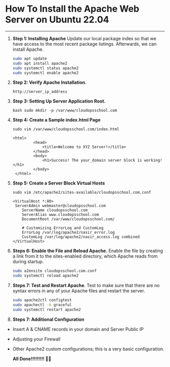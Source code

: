 # How To Install the Apache Web Server on Ubuntu 22.04
***
1. **Step 1: Installing Apache**
   Update our local package index so that we have access to the most recent package listings. Afterwards, we can install Apache.

    ```bash
    sudo apt update
    sudo apt install apache2
    sudo systemctl status apache2
    sudo systemctl enable apache2
    ```

2. **Step 2: Verify Apache Installation.**
   ```
   http://server_ip_address
   ```
  
3. **Step 3: Setting Up Server Application Root.**
   ```
   bash sudo mkdir -p /var/www/cloudopsschool.com
   ```
4. **Step 4: Create a Sample index.html Page**
   ```
   sudo vim /var/www/cloudopsschool.com/index.html
   ```
   ```
   <html>
            <head>
                <title>Welcome to XYZ Server!</title>
            </head>
            <body>
                <h1>Success! The your_domain server block is working!</h1>
            </body>
    </html>
   ```
5. **Step 5: Create a Server Block Virtual Hosts**
    ```
    sudo vim /etc/apache2/sites-available/cloudopsschool.com.conf

    ```

    ```
    <VirtualHost *:80>
     ServerAdmin webmaster@cloudopsschool.com
        ServerName cloudopsschool.com
        ServerAlias www.cloudopsschool.com
        DocumentRoot /var/www/cloudopsschool.com/

        # Customizing ErrorLog and CustomLog
        ErrorLog /var/log/apache2/nasir_error.log
        CustomLog /var/log/apache2/nasir_access.log combined
    </VirtualHost>
    ```

6. **Steps 6: Enable the File and Reload Apache.** Enable the file by creating a link from it to the sites-enabled directory, which Apache reads from during startup.
    ```bash
    sudo a2ensite cloudopsschool.com.conf
    sudo systemctl reload apache2
    ```

7. **Steps 7: Test and Restart Apache**. Test to make sure that there are no syntax errors in any of your Apache files and restart the server.
    ```bash
    sudo apache2ctl configtest
    sudo apachectl -k graceful
    sudo systemctl restart apache2
    ```

8. **Steps 7: Additional Configuration**

- Insert A & CNAME records in your domain and Server Public IP
- Adjusting your Firewall
- Other Apache2 custom configurations; this is a very basic configuration.
  
    **All Done!!!!!!!!! 🚀💥**
    
